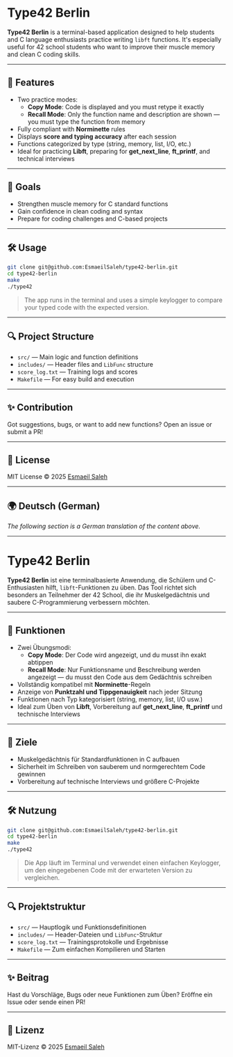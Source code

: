 # Type42 Berlin

**Type42 Berlin** is a terminal-based application designed to help students and C language enthusiasts practice writing `libft` functions. It's especially useful for 42 school students who want to improve their muscle memory and clean C coding skills.

---

## 🎯 Features

- Two practice modes:
  - **Copy Mode**: Code is displayed and you must retype it exactly
  - **Recall Mode**: Only the function name and description are shown — you must type the function from memory
- Fully compliant with **Norminette** rules
- Displays **score and typing accuracy** after each session
- Functions categorized by type (string, memory, list, I/O, etc.)
- Ideal for practicing **Libft**, preparing for **get_next_line**, **ft_printf**, and technical interviews

---

## 🧠 Goals

- Strengthen muscle memory for C standard functions
- Gain confidence in clean coding and syntax
- Prepare for coding challenges and C-based projects

---

## 🛠 Usage

```bash
git clone git@github.com:EsmaeilSaleh/type42-berlin.git
cd type42-berlin
make
./type42
```

> The app runs in the terminal and uses a simple keylogger to compare your typed code with the expected version.

---

## 🔍 Project Structure

- `src/` — Main logic and function definitions
- `includes/` — Header files and `LibFunc` structure
- `score_log.txt` — Training logs and scores
- `Makefile` — For easy build and execution

---

## ✨ Contribution

Got suggestions, bugs, or want to add new functions? Open an issue or submit a PR!

---

## 🧾 License

MIT License © 2025 [Esmaeil Saleh](https://www.linkedin.com/in/esmaeil-saleh/)

---

## 🌍 Deutsch (German)

_The following section is a German translation of the content above._

---

# Type42 Berlin

**Type42 Berlin** ist eine terminalbasierte Anwendung, die Schülern und C-Enthusiasten hilft, `libft`-Funktionen zu üben. Das Tool richtet sich besonders an Teilnehmer der 42 School, die ihr Muskelgedächtnis und saubere C-Programmierung verbessern möchten.

---

## 🎯 Funktionen

- Zwei Übungsmodi:
  - **Copy Mode**: Der Code wird angezeigt, und du musst ihn exakt abtippen
  - **Recall Mode**: Nur Funktionsname und Beschreibung werden angezeigt — du musst den Code aus dem Gedächtnis schreiben
- Vollständig kompatibel mit **Norminette**-Regeln
- Anzeige von **Punktzahl und Tippgenauigkeit** nach jeder Sitzung
- Funktionen nach Typ kategorisiert (string, memory, list, I/O usw.)
- Ideal zum Üben von **Libft**, Vorbereitung auf **get_next_line**, **ft_printf** und technische Interviews

---

## 🧠 Ziele

- Muskelgedächtnis für Standardfunktionen in C aufbauen
- Sicherheit im Schreiben von sauberem und normgerechtem Code gewinnen
- Vorbereitung auf technische Interviews und größere C-Projekte

---

## 🛠 Nutzung

```bash
git clone git@github.com:EsmaeilSaleh/type42-berlin.git
cd type42-berlin
make
./type42
```

> Die App läuft im Terminal und verwendet einen einfachen Keylogger, um den eingegebenen Code mit der erwarteten Version zu vergleichen.

---

## 🔍 Projektstruktur

- `src/` — Hauptlogik und Funktionsdefinitionen
- `includes/` — Header-Dateien und `LibFunc`-Struktur
- `score_log.txt` — Trainingsprotokolle und Ergebnisse
- `Makefile` — Zum einfachen Kompilieren und Starten

---

## ✨ Beitrag

Hast du Vorschläge, Bugs oder neue Funktionen zum Üben? Eröffne ein Issue oder sende einen PR!

---

## 🧾 Lizenz

MIT-Lizenz © 2025 [Esmaeil Saleh](https://www.linkedin.com/in/esmaeil-saleh/)
